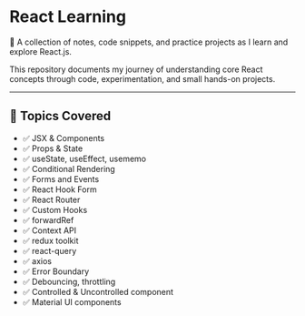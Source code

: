 # React Learning

📘 A collection of notes, code snippets, and practice projects as I learn and explore React.js.

This repository documents my journey of understanding core React concepts through code, experimentation, and small hands-on projects.

---

## 🧠 Topics Covered

- ✅ JSX & Components
- ✅ Props & State
- ✅ useState, useEffect, usememo
- ✅ Conditional Rendering
- ✅ Forms and Events
- ✅ React Hook Form
- ✅ React Router
- ✅ Custom Hooks
- ✅ forwardRef
- ✅ Context API
- ✅ redux toolkit
- ✅ react-query
- ✅ axios
- ✅ Error Boundary
- ✅ Debouncing, throttling
- ✅ Controlled & Uncontrolled component
- ✅ Material UI components

